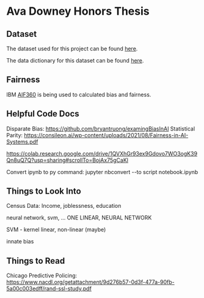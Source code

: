 # Ava Downey Honors Thesis

## Dataset

The dataset used for this project can be found [here](https://data.cityofchicago.org/Public-Safety/Strategic-Subject-List-Historical/4aki-r3np).

The data dictionary for this dataset can be found [here](https://www.opendatanetwork.com/dataset/data.cityofchicago.org/4aki-r3np).

## Fairness

IBM [AIF360](https://github.com/Trusted-AI/AIF360/tree/master) is being used to calculated bias and fairness.

## Helpful Code Docs

Disparate Bias: https://github.com/bryantruong/examingBiasInAI
Statistical Parity: https://consileon.ai/wp-content/uploads/2021/08/Fairness-in-AI-Systems.pdf 

https://colab.research.google.com/drive/1QVXhGr93ex9Gdovo7WO3ogK39Qn8uQ7Q?usp=sharing#scrollTo=BojAx75gCaKl

Convert ipynb to py command: jupyter nbconvert --to script notebook.ipynb

## Things to Look Into

Census Data: Income, joblessness, education

neural network, svm, ...
ONE LINEAR, NEURAL NETWORK

SVM - kernel linear, non-linear (maybe)

innate bias

## Things to Read

Chicago Predictive Policing: https://www.nacdl.org/getattachment/9d276b57-0d3f-477a-90fb-5a00c003edff/rand-ssl-study.pdf 
